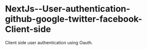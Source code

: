 # NextJs--User-authentication-github-google-twitter-facebook-Client-side
Client side user authentication using Oauth. 
